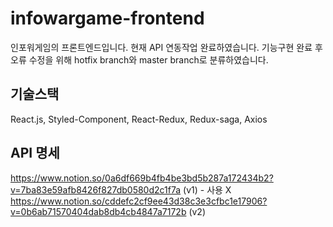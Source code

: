# infowargame-frontend
인포워게임의 프론트엔드입니다. 현재 API 연동작업 완료하였습니다.
기능구현 완료 후 오류 수정을 위해 hotfix branch와 master branch로 분류하였습니다.
## 기술스택
React.js, Styled-Component, React-Redux, Redux-saga, Axios
## API 명세
https://www.notion.so/0a6df669b4fb4be3bd5b287a172434b2?v=7ba83e59afb8426f827db0580d2c1f7a (v1) - 사용 X
https://www.notion.so/cddefc2cf9ee43d38c3e3cfbc1e17906?v=0b6ab71570404dab8db4cb4847a7172b (v2)
